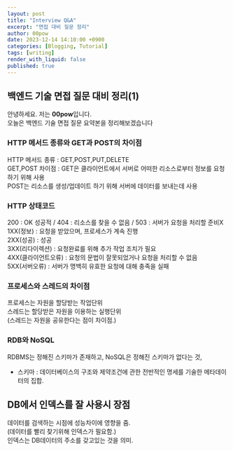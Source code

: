 ```yaml
---
layout: post
title: "Interview Q&A"
excerpt: "면접 대비 질문 정리"
author: 00pow
date: 2023-12-14 14:10:00 +0900
categories: [Blogging, Tutorial]
tags: [writing]
render_with_liquid: false
published: true
---
```


## 백엔드 기술 면접 질문 대비 정리(1)

안녕하세요. 저는 **00pow**입니다.<br>
오늘은 백엔드 기술 면접 질문 요약본을 정리해보겠습니다<br>


### HTTP 메서드 종류와 GET과 POST의 차이점

HTTP 메서드 종류 : GET,POST,PUT,DELETE <br>
GET,POST 차이점 : GET은 클라이언트에서 서버로 어떠한 리소스로부터 정보를 요청하기 위해 사용<br>
POST는 리소스를 생성/업데이트 하기 위해 서버에 데이터를 보내는데 사용<br>


### HTTP 상태코드

200 : OK 성공적 / 404 : 리소스를 찾을 수 없음 / 503 : 서버가 요청을 처리할 준비X <br>
1XX(정보) : 요청을 받았으며, 프로세스가 계속 진행 <br>
2XX(성공) : 성공 <br>
3XX(리다이렉션) : 요청완료를 위해 추가 작업 조치가 필요 <br>
4XX(클라이언트오류) : 요청의 문법이 잘못되었거나 요청을 처리할 수 없음 <br>
5XX(서버오류) : 서버가 명백히 유효한 요청에 대해 충족을 실패

### 프로세스와 스레드의 차이점

프로세스는 자원을 할당받는 작업단위 <br>
스레드는 할당받은 자원을 이용하는 실행단위 <br>
(스레드는 자원을 공유한다는 점이 차이점.)


### RDB와 NoSQL 

RDBMS는 정해진 스키마가 존재하고, NoSQL은 정해진 스키마가 없다는 것, <br>
* 스키마 : 데이터베이스의 구조와 제약조건에 관한 전반적인 명세를 기술한 메타데이터의 집합. <br>

## DB에서 인덱스를 잘 사용시 장점
데이터를 검색하는 시점에 성능차이에 영향을 줌. <br>
(데이터를 빨리 찾기위해 인덱스가 필요함.)<br>
인덱스는 DB데이터의 주소를 갖고있는 것을 의미.<br>